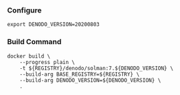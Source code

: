 ### Configure
```shell
export DENODO_VERSION=20200803
```

### Build Command
```shell
docker build \
    --progress plain \
    -t ${REGISTRY}/denodo/solman:7.${DENODO_VERSION} \
    --build-arg BASE_REGISTRY=${REGISTRY} \
    --build-arg DENODO_VERSION=${DENODO_VERSION} \
    .
```